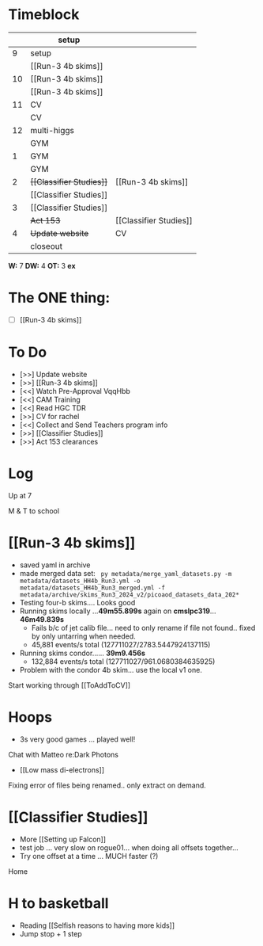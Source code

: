 # Timeblock

|     | setup                      |                        |
| --- | -------------------------- | ---------------------- |
| 9   | setup                      |                        |
|     | [[Run-3 4b skims]]         |                        |
| 10  | [[Run-3 4b skims]]         |                        |
|     | [[Run-3 4b skims]]         |                        |
| 11  | CV                         |                        |
|     | CV                         |                        |
| 12  | multi-higgs                |                        |
|     | GYM                        |                        |
| 1   | GYM                        |                        |
|     | GYM                        |                        |
| 2   | ~~[[Classifier Studies]]~~ | [[Run-3 4b skims]]     |
|     | [[Classifier Studies]]     |                        |
| 3   | [[Classifier Studies]]     |                        |
|     | ~~Act 153~~                | [[Classifier Studies]] |
| 4   | ~~Update website~~         | CV                     |
|     | closeout                   |                        |

**W:** 7 
**DW:** 4
**OT:** 3
**ex** 

# The ONE thing: 
- [ ] [[Run-3 4b skims]]


# To Do
- [>>] Update website
- [>>]  [[Run-3 4b skims]]
- [<<] Watch Pre-Approval VqqHbb
- [<<] CAM Training
- [<<] Read HGC TDR
- [>>] CV for rachel
- [<<] Collect and Send Teachers program info
- [>>]  [[Classifier Studies]]
- [>>] Act 153 clearances


# Log

Up at 7

M & T to school

# [[Run-3 4b skims]]
- saved yaml in archive
- made merged data set:
	` py metadata/merge_yaml_datasets.py -m metadata/datasets_HH4b_Run3.yml -o metadata/datasets_HH4b_Run3_merged.yml -f metadata/archive/skims_Run3_2024_v2/picoaod_datasets_data_202*`
- Testing four-b skims.... Looks good
- Running skims locally ...**49m55.899s** again on **cmslpc319**... **46m49.839s**
	- Fails b/c of jet calib file... need to only rename if file not found.. 
		fixed by only untarring when needed.
	- 45,881 events/s total (127711027/2783.5447924137115)
- Running skims condor...... **39m9.456s**
	- 132,884 events/s total (127711027/961.0680384635925)   
- Problem with the condor 4b skim... use the local v1 one.

Start working through [[ToAddToCV]]

# Hoops
- 3s very good games ... played well!

Chat with Matteo re:Dark Photons
- [[Low mass di-electrons]]

Fixing error of files being renamed.. only extract on demand.

# [[Classifier Studies]]
- More [[Setting up Falcon]]
- test job ... very slow on rogue01...  when doing all offsets together... 
- Try one offset at a time ... MUCH faster (?)

Home 

# H to basketball
- Reading [[Selfish reasons to having more kids]]
- Jump stop + 1 step

